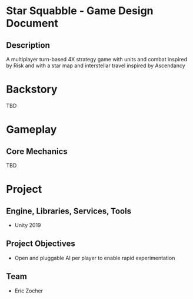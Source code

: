 # Star Squabble - Game Design Document
## Description
A multiplayer turn-based 4X strategy game with units and combat inspired by Risk and with a star map and interstellar travel inspired by Ascendancy



# Backstory
TBD

# Gameplay
## Core Mechanics
TBD

# Project
## Engine, Libraries, Services, Tools
* Unity 2019
## Project Objectives
* Open and pluggable AI per player to enable rapid experimentation

## Team
* Eric Zocher